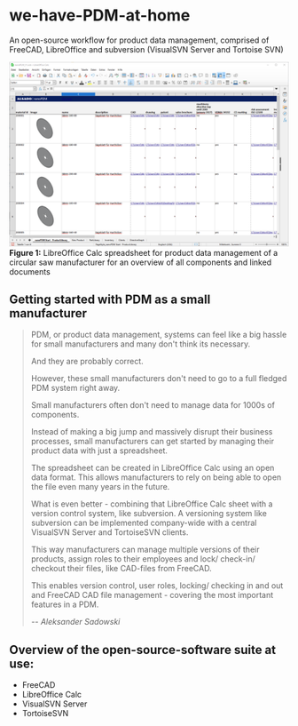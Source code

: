 # we-have-PDM-at-home
An open-source workflow for product data management, comprised of FreeCAD, LibreOffice and subversion (VisualSVN Server and Tortoise SVN)

![libreoffice calc pdm with component overview and linked documents](libreorffice-pdm.png)
**Figure 1:** LibreOffice Calc spreadsheet for product data management of a circular saw manufacturer for an overview of all components and linked documents

## Getting started with PDM as a small manufacturer

> PDM, or product data management, systems can feel like a big hassle for small manufacturers and many don't think its necessary.
>
> And they are probably correct.
>
>  However, these small manufacturers don't need to go to a full fledged PDM system right away.
>
> Small manufacturers often don't need to manage data for 1000s of components.
>
> Instead of making a big jump and massively disrupt their business processes, small manufacturers can get started by managing their product data with just a spreadsheet.
>
> The spreadsheet can be created in LibreOffice Calc using an open data format. This allows manufacturers to rely on being able to open the file even many years in the future.
>
> What is even better - combining that LibreOffice Calc sheet with a version control system, like subversion. A versioning system like subversion can be implemented company-wide with a central VisualSVN Server and TortoiseSVN clients.
>
> This way manufacturers can manage multiple versions of their products, assign roles to their employees and lock/ check-in/ checkout their files, like CAD-files from FreeCAD.
>
> This enables version control, user roles, locking/ checking in and out and FreeCAD CAD file management - covering the most important features in a PDM.
>
> -- <cite>Aleksander Sadowski</cite>


## Overview of the open-source-software suite at use:
- FreeCAD
- LibreOffice Calc
- VisualSVN Server
- TortoiseSVN
